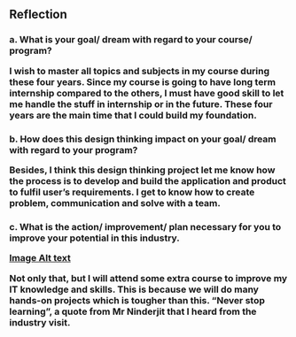 <h2> Reflection

<h3> a. What is your goal/ dream with regard to your course/ program? 

  
I wish to master all topics and subjects in my course during these four years. Since my course is going to have long term internship compared to the others, I must have good skill to let me handle the stuff in internship or in the future. These four years are the main time that I could build my foundation. 
  

<h3> b. How does this design thinking impact on your goal/ dream with regard to your program?  

  
Besides, I think this design thinking project let me know how the process is to develop and build the application and product to fulfil user’s requirements. I get to know how to create problem, communication and solve with a team. 
  

<h3> c. What is the action/ improvement/ plan necessary for you to improve your potential in this industry. 


[Image Alt text](https://github.com/Woo-Cheng-Shuan/Year1-Sem1/blob/main/SECP1513%20Technology%20and%20Information%20System/Assignment/Design%20Thinking/images/Interview%20-%20Dr.%20Eiliyah.png?raw=true "Interview - Dr.Eiliyah")
  
Not only that, but I will attend some extra course to improve my IT knowledge and skills. This is because we will do many hands-on projects which is tougher than this. “Never stop learning”, a quote from Mr Ninderjit that I heard from the industry visit.  
 
